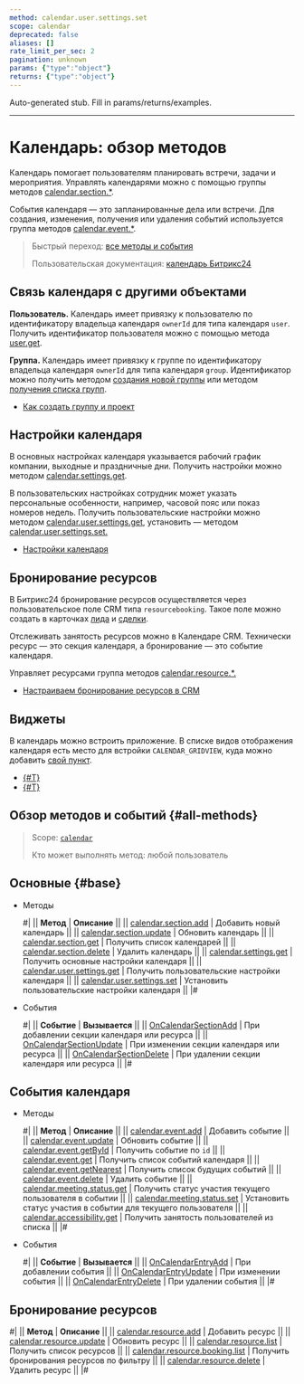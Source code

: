 ```yaml
---
method: calendar.user.settings.set
scope: calendar
deprecated: false
aliases: []
rate_limit_per_sec: 2
pagination: unknown
params: {"type":"object"}
returns: {"type":"object"}
---
```


Auto-generated stub. Fill in params/returns/examples.

---

# Календарь: обзор методов

Календарь  помогает пользователям планировать встречи, задачи и мероприятия. Управлять календарями можно с помощью группы методов [calendar.section.*](#base).

События календаря — это запланированные дела или встречи. Для создания, изменения, получения или удаления событий используется группа методов [calendar.event.*](./calendar-event/index.md).

> Быстрый переход: [все методы и события](#all-methods) 
> 
> Пользовательская документация: [календарь Битрикс24](https://helpdesk.bitrix24.ru/open/17525000/)

## Связь календаря с другими объектами

**Пользователь.** Календарь имеет привязку к пользователю по идентификатору владельца календаря `ownerId` для типа календаря `user`. Получить идентификатор пользователя можно с помощью метода [user.get](../user/user-get.md).

**Группа.** Календарь имеет привязку к группе по идентификатору владельца календаря `ownerId` для типа календаря `group`. Идентификатор можно получить методом [создания новой группы](../sonet-group/sonet-group-create.md) или методом [получения списка групп](../sonet-group/socialnetwork-api-workgroup-list.md).



- [Как создать группу и проект](https://helpdesk.bitrix24.ru/open/22699004/)



## Настройки календаря

В основных настройках календаря указывается рабочий график компании, выходные и праздничные дни. Получить настройки можно методом [calendar.settings.get](./calendar-settings-get.md).

В пользовательских настройках сотрудник может указать персональные особенности, например, часовой пояс или показ номеров недель. Получить пользовательские настройки можно методом [calendar.user.settings.get](./calendar-user-settings-get.md), установить — методом [calendar.user.settings.set.](./calendar-user-settings-set.md)



-  [Настройки календаря](https://helpdesk.bitrix24.ru/open/7397539/)



## Бронирование ресурсов

В Битрикс24 бронирование ресурсов осуществляется через пользовательское поле CRM типа `resourcebooking`. Такое поле можно создать в карточках [лида](../crm/leads/userfield/index.md) и [сделки](../crm/deals/user-defined-fields/index.md).

Отслеживать занятость ресурсов можно в Календаре CRM. Технически ресурс — это секция календаря, а бронирование — это событие календаря.

Управляет ресурсами группа методов [calendar.resource.\*.](./resource/index.md)



-  [Настраиваем бронирование ресурсов в CRM](https://helpdesk.bitrix24.ru/open/18260410/)



## **Виджеты**

В календарь можно встроить приложение. В списке видов отображения календаря есть место для встройки `CALENDAR_GRIDVIEW`, куда можно добавить [свой пункт](../widgets/calendar.md).



-  [{#T}](../widgets/index.md)
-  [{#T}](./calendar-grid-veiw.md)



## Обзор методов и событий {#all-methods}

> Scope: [`calendar`](../scopes/permissions.md)
>
> Кто может выполнять метод: любой пользователь

## Основные {#base}



- Методы

    #|
    || **Метод** | **Описание** ||
    || [calendar.section.add](./calendar-section-add.md) | Добавить новый календарь ||
    || [calendar.section.update](./calendar-section-update.md) | Обновить календарь ||
    || [calendar.section.get](./calendar-section-get.md) | Получить список календарей ||
    || [calendar.section.delete](./calendar-section-delete.md) | Удалить календарь ||
    || [calendar.settings.get](./calendar-settings-get.md) | Получить основные настройки календаря ||
    || [calendar.user.settings.get](./calendar-user-settings-get.md) | Получить пользовательские настройки календаря ||
    || [calendar.user.settings.set](./calendar-user-settings-set.md) | Установить пользовательские настройки календаря ||
    |#

- События

    #|
    || **Событие** | **Вызывается** ||
    || [OnCalendarSectionAdd](./events/on-calendar-section-add.md) | При добавлении секции календаря или ресурса ||
    || [OnCalendarSectionUpdate](./events/on-calendar-section-update.md) | При изменении секции календаря или ресурса ||
    || [OnCalendarSectionDelete](./events/on-calendar-section-delete.md) | При удалении секции календаря или ресурса ||
    |#



## События календаря



- Методы

    #|
    || **Метод** | **Описание** ||
    || [calendar.event.add](./calendar-event/calendar-event-add.md) | Добавить событие ||
    || [calendar.event.update](./calendar-event/calendar-event-update.md) | Обновить событие ||
    || [calendar.event.getById](./calendar-event/calendar-event-get-by-id.md) | Получить событие по `id` ||
    || [calendar.event.get](./calendar-event/calendar-event-get.md) | Получить список событий календаря ||
    || [calendar.event.getNearest](./calendar-event/calendar-event-get-nearest.md) | Получить список будущих событий ||
    || [calendar.event.delete](./calendar-event/calendar-event-delete.md) | Удалить событие ||
    || [calendar.meeting.status.get](./calendar-event/calendar-meeting-status-get.md) | Получить статус участия текущего пользователя в событии ||
    || [calendar.meeting.status.set](./calendar-event/calendar-meeting-status-set.md) | Установить статус участия в событии для текущего пользователя ||
    || [calendar.accessibility.get](./calendar-event/calendar-accessibility-get.md) | Получить занятость пользователей из списка ||
    |#

- События

    #|
    || **Событие** | **Вызывается** ||
    || [OnCalendarEntryAdd](./calendar-event/events/on-calendar-entry-add.md) | При добавлении события ||
    || [OnCalendarEntryUpdate](./calendar-event/events/on-calendar-entry-update.md) | При изменении события ||
    || [OnCalendarEntryDelete](./calendar-event/events/on-calendar-entry-delete.md) | При удалении события ||
    |#



## Бронирование ресурсов

#|
|| **Метод** | **Описание** ||
|| [calendar.resource.add](./resource/calendar-resource-add.md) | Добавить ресурс ||
|| [calendar.resource.update](./resource/calendar-resource-update.md) | Обновить ресурс ||
|| [calendar.resource.list](./resource/calendar-resource-list.md) | Получить список ресурсов ||
|| [calendar.resource.booking.list](./resource/calendar-resource-booking-list.md) | Получить бронирования ресурсов по фильтру ||
|| [calendar.resource.delete](./resource/calendar-resource-delete.md) | Удалить ресурс ||
|#

